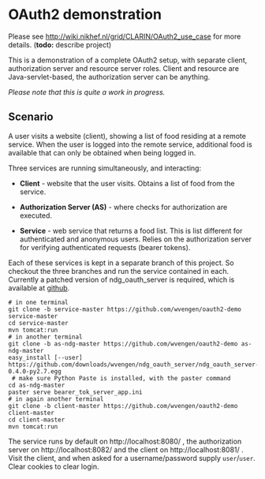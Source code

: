 OAuth2 demonstration
====================

Please see http://wiki.nikhef.nl/grid/CLARIN/OAuth2_use_case for more details.
(**todo:** describe project)

This is a demonstration of a complete OAuth2 setup, with separate client,
authorization server and resource server roles. Client and resource are
Java-servlet-based, the authorization server can be anything.

*Please note that this is quite a work in progress.*


Scenario
--------

A user visits a website (client), showing a list of food residing at a remote
service.  When the user is logged into the remote service, additional food is
available that can only be obtained when being logged in.

Three services are running simultaneously, and interacting:

* __Client__ -
  website that the user visits. Obtains a list of food from the service.

* __Authorization Server (AS)__ -
  where checks for authorization are executed.

* __Service__ -
  web service that returns a food list. This is list different for
  authenticated and anonymous users. Relies on the authorization server for
  verifying authenticated requests (bearer tokens).


Each of these services is kept in a separate branch of this project. So checkout
the three branches and run the service contained in each. Currently a patched
version of ndg_oauth_server is required, which is available at
[github](https://github.com/wvengen/ndg_oauth_server).

```shell
# in one terminal
git clone -b service-master https://github.com/wvengen/oauth2-demo service-master
cd service-master
mvn tomcat:run
# in another terminal
git clone -b as-ndg-master https://github.com/wvengen/oauth2-demo as-ndg-master
easy_install [--user] https://github.com/downloads/wvengen/ndg_oauth_server/ndg_oauth_server-0.4.0-py2.7.egg
 # make sure Python Paste is installed, with the paster command
cd as-ndg-master
paster serve bearer_tok_server_app.ini
# in again another terminal
git clone -b client-master https://github.com/wvengen/oauth2-demo client-master
cd client-master
mvn tomcat:run
```

The service runs by default on http://localhost:8080/ ,
the authorization server on http://localhost:8082/
and the client on http://localhost:8081/ . Visit the client, and when asked for
a username/password supply `user`/`user`. Clear cookies to clear login.

